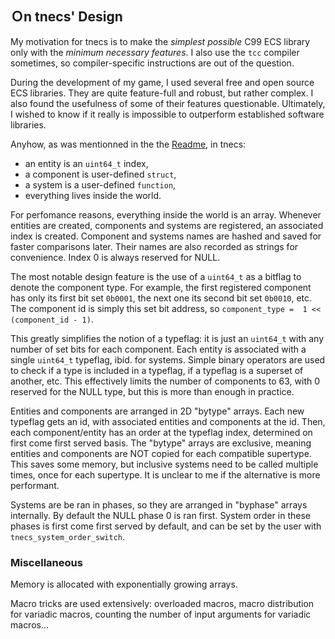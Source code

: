 

## Ｏn tnecs' Design

My motivation for tnecs is to make the _simplest possible_ C99 ECS library only with the _minimum necessary features_.
I also use the ```tcc``` compiler sometimes, so compiler-specific instructions are out of the question.

During the development of my game, I used several free and open source ECS libraries.
They are quite feature-full and robust, but rather complex.
I also found the usefulness of some of their features questionable.
Ultimately, I wished to know if it really is impossible to outperform established software libraries.

Anyhow, as was mentionned in the the [Readme](https://gitlab.com/Gabinou/tnecs/-/blob/master/README.md), in tnecs:
- an entity is an ```uint64_t``` index, 
- a component is user-defined ```struct```, 
- a system is a user-defined ```function```,
- everything lives inside the world.

For perfomance reasons, everything inside the world is an array.
Whenever entities are created, components and systems are registered, an associated index is created.
Component and systems names are hashed and saved for faster comparisons later.
Their names are also recorded as strings for convenience.
Index 0 is always reserved for NULL.

The most notable design feature is the use of a ```uint64_t``` as a bitflag to denote the component type.
For example, the first registered component has only its first bit set  ```0b0001```, the next one its second bit set ```0b0010```, etc.
The component id is simply this set bit address, so ```component_type =  1 << (component_id - 1)```.

This greatly simplifies the notion of a typeflag: it is just an ```uint64_t``` with any number of set bits for each component.
Each entity is associated with a single ```uint64_t``` typeflag, ibid. for systems.
Simple binary operators are used to check if a type is included in a typeflag, if a typeflag is a superset of another, etc.
This effectively limits the number of components to 63, with 0 reserved for the NULL type, but this is more than enough in practice.

Entities and components are arranged in 2D "bytype" arrays.
Each new typeflag gets an id, with associated entities and components at the id.
Then, each component/entity has an order at the typeflag index, determined on first come first served basis.
The "bytype" arrays are exclusive, meaning entities and components are NOT copied for each compatible supertype.
This saves some memory, but inclusive systems need to be called multiple times, once for each supertype.
It is unclear to me if the alternative is more performant.

Systems are be ran in phases, so they are arranged in "byphase" arrays internally.
By default the NULL phase 0 is ran first.
System order in these phases is first come first served by default, and can be set by the user with ```tnecs_system_order_switch```.

### Miscellaneous
Memory is allocated with exponentially growing arrays.

Macro tricks are used extensively: overloaded macros, macro distribution for variadic macros, counting the number of input arguments for variadic macros...
